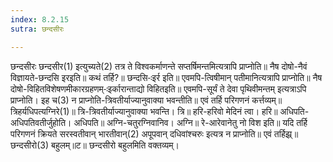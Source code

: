 ```yaml
---
index: 8.2.15
sutra: छन्दसीरः

---
```

 छन्दसीरः छन्दसीर(1) इत्युच्यते(2) तत्र ते विश्वकर्माणन्ते सप्तर्षिमन्तमित्यत्रापि प्राप्नोति॥ नैष दोषो-नैवं विज्ञायते-छन्दसि इरइति॥ कथं तर्हि?॥ छन्दसि-ःइर्र इति॥ एवमपि-त्विषीमान् पतीमानित्यत्रापि प्राप्नोति॥ नैष दोषो-विहितविशेषणमीकारग्रहणम्-ःइर्कारान्ताद्यो विहितइति॥ एवमपि-सूर्यं ते देवा पृथिवीमन्तम् इत्यत्राऽपि प्राप्नोति। इह च(3) न प्राप्नोति-त्रिवतीर्याज्यानुवाक्या भवन्तीति॥ एवं तर्हि परिगणनं कर्त्तव्यम्॥ त्रिहर्यधिपत्यग्निरे(1)॥ त्रि-त्रिवतीर्याज्यानुवाक्या भवन्ति। त्रि॥ हरि-हरिवो मेदिनं त्वा। हरि॥ अधिपति-अधिपतिवतीर्जुहोति। अधिपति॥ अग्नि-चतुरग्निवानिव। अग्नि॥ रे-आरेवानेतु नो विश इति॥ यदि तर्हि परिगणनं क्रियते सरस्वतीवान् भारतीवान्(2) अपूपवान् दधिवांश्चरुः इत्यत्र न प्राप्नोति॥ एवं तर्हिझ्र्॥छन्दसीरो(3) बहुलम्॥ट॥ छन्दसीरो बहुलमिति वक्तव्यम्। 